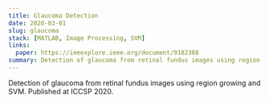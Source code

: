 ```yaml
---
title: Glaucoma Detection
date: 2020-03-01
slug: glaucoma
stack: [MATLAB, Image Processing, SVM]
links:
  paper: https://ieeexplore.ieee.org/document/9182388
summary: Detection of glaucoma from retinal fundus images using region growing and SVM (ICCSP 2020).
---
```

Detection of glaucoma from retinal fundus images using region growing and SVM. Published at ICCSP 2020.
